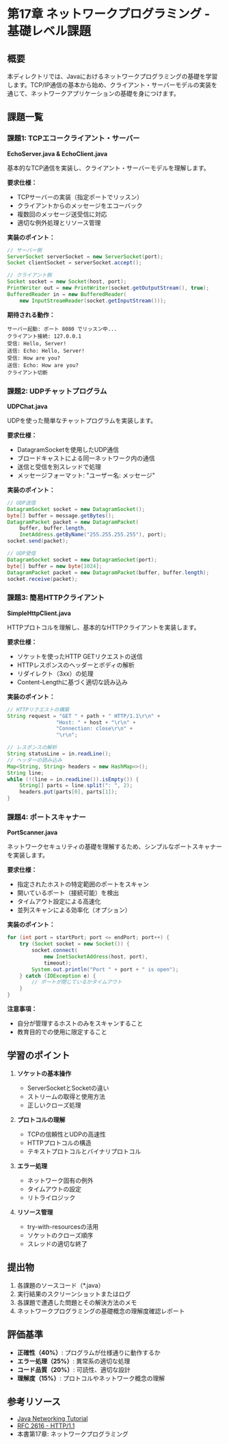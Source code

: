 # 第17章 ネットワークプログラミング - 基礎レベル課題

## 概要
本ディレクトリでは、Javaにおけるネットワークプログラミングの基礎を学習します。TCP/IP通信の基本から始め、クライアント・サーバーモデルの実装を通じて、ネットワークアプリケーションの基礎を身につけます。

## 課題一覧

### 課題1: TCPエコークライアント・サーバー
**EchoServer.java & EchoClient.java**

基本的なTCP通信を実装し、クライアント・サーバーモデルを理解します。

**要求仕様：**
- TCPサーバーの実装（指定ポートでリッスン）
- クライアントからのメッセージをエコーバック
- 複数回のメッセージ送受信に対応
- 適切な例外処理とリソース管理

**実装のポイント：**
```java
// サーバー側
ServerSocket serverSocket = new ServerSocket(port);
Socket clientSocket = serverSocket.accept();

// クライアント側
Socket socket = new Socket(host, port);
PrintWriter out = new PrintWriter(socket.getOutputStream(), true);
BufferedReader in = new BufferedReader(
    new InputStreamReader(socket.getInputStream()));
```

**期待される動作：**
```
サーバー起動: ポート 8080 でリッスン中...
クライアント接続: 127.0.0.1
受信: Hello, Server!
送信: Echo: Hello, Server!
受信: How are you?
送信: Echo: How are you?
クライアント切断
```

### 課題2: UDPチャットプログラム
**UDPChat.java**

UDPを使った簡単なチャットプログラムを実装します。

**要求仕様：**
- DatagramSocketを使用したUDP通信
- ブロードキャストによる同一ネットワーク内の通信
- 送信と受信を別スレッドで処理
- メッセージフォーマット: "ユーザー名: メッセージ"

**実装のポイント：**
```java
// UDP送信
DatagramSocket socket = new DatagramSocket();
byte[] buffer = message.getBytes();
DatagramPacket packet = new DatagramPacket(
    buffer, buffer.length, 
    InetAddress.getByName("255.255.255.255"), port);
socket.send(packet);

// UDP受信
DatagramSocket socket = new DatagramSocket(port);
byte[] buffer = new byte[1024];
DatagramPacket packet = new DatagramPacket(buffer, buffer.length);
socket.receive(packet);
```

### 課題3: 簡易HTTPクライアント
**SimpleHttpClient.java**

HTTPプロトコルを理解し、基本的なHTTPクライアントを実装します。

**要求仕様：**
- ソケットを使ったHTTP GETリクエストの送信
- HTTPレスポンスのヘッダーとボディの解析
- リダイレクト（3xx）の処理
- Content-Lengthに基づく適切な読み込み

**実装のポイント：**
```java
// HTTPリクエストの構築
String request = "GET " + path + " HTTP/1.1\r\n" +
                "Host: " + host + "\r\n" +
                "Connection: close\r\n" +
                "\r\n";

// レスポンスの解析
String statusLine = in.readLine();
// ヘッダーの読み込み
Map<String, String> headers = new HashMap<>();
String line;
while (!(line = in.readLine()).isEmpty()) {
    String[] parts = line.split(": ", 2);
    headers.put(parts[0], parts[1]);
}
```

### 課題4: ポートスキャナー
**PortScanner.java**

ネットワークセキュリティの基礎を理解するため、シンプルなポートスキャナーを実装します。

**要求仕様：**
- 指定されたホストの特定範囲のポートをスキャン
- 開いているポート（接続可能）を検出
- タイムアウト設定による高速化
- 並列スキャンによる効率化（オプション）

**実装のポイント：**
```java
for (int port = startPort; port <= endPort; port++) {
    try (Socket socket = new Socket()) {
        socket.connect(
            new InetSocketAddress(host, port), 
            timeout);
        System.out.println("Port " + port + " is open");
    } catch (IOException e) {
        // ポートが閉じているかタイムアウト
    }
}
```

**注意事項：**
- 自分が管理するホストのみをスキャンすること
- 教育目的での使用に限定すること

## 学習のポイント

1. **ソケットの基本操作**
   - ServerSocketとSocketの違い
   - ストリームの取得と使用方法
   - 正しいクローズ処理

2. **プロトコルの理解**
   - TCPの信頼性とUDPの高速性
   - HTTPプロトコルの構造
   - テキストプロトコルとバイナリプロトコル

3. **エラー処理**
   - ネットワーク固有の例外
   - タイムアウトの設定
   - リトライロジック

4. **リソース管理**
   - try-with-resourcesの活用
   - ソケットのクローズ順序
   - スレッドの適切な終了

## 提出物

1. 各課題のソースコード（*.java）
2. 実行結果のスクリーンショットまたはログ
3. 各課題で遭遇した問題とその解決方法のメモ
4. ネットワークプログラミングの基礎概念の理解度確認レポート

## 評価基準

- **正確性（40%）**: プログラムが仕様通りに動作するか
- **エラー処理（25%）**: 異常系の適切な処理
- **コード品質（20%）**: 可読性、適切な設計
- **理解度（15%）**: プロトコルやネットワーク概念の理解

## 参考リソース

- [Java Networking Tutorial](https://docs.oracle.com/javase/tutorial/networking/)
- [RFC 2616 - HTTP/1.1](https://www.ietf.org/rfc/rfc2616.txt)
- 本書第17章: ネットワークプログラミング